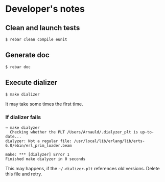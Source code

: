 # Developer's notes

## Clean and launch tests

```
$ rebar clean compile eunit
```

## Generate doc

```
$ rebar doc
```

## Execute dializer

```
$ make dializer
```

It may take some times the first time. 


### If dializer fails

```
→ make dialyzer
  Checking whether the PLT /Users/Arnauld/.dialyzer_plt is up-to-date...
dialyzer: Not a regular file: /usr/local/lib/erlang/lib/erts-6.0/ebin/erl_prim_loader.beam

make: *** [dialyzer] Error 1
Finished make dialyzer in 0 seconds
```

This may happens, if the `~/.dializer.plt` references old versions. Delete this file and retry.